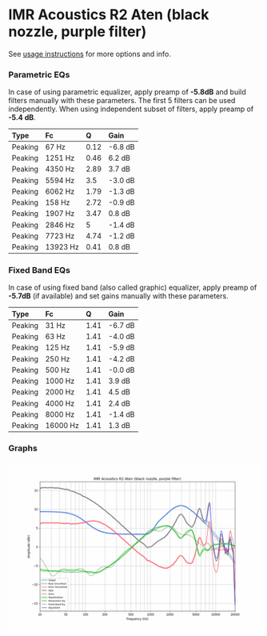 # IMR Acoustics R2 Aten (black nozzle, purple filter)
See [usage instructions](https://github.com/jaakkopasanen/AutoEq#usage) for more options and info.

### Parametric EQs
In case of using parametric equalizer, apply preamp of **-5.8dB** and build filters manually
with these parameters. The first 5 filters can be used independently.
When using independent subset of filters, apply preamp of **-5.4 dB**.

| Type    | Fc       |    Q | Gain    |
|:--------|:---------|:-----|:--------|
| Peaking | 67 Hz    | 0.12 | -6.8 dB |
| Peaking | 1251 Hz  | 0.46 | 6.2 dB  |
| Peaking | 4350 Hz  | 2.89 | 3.7 dB  |
| Peaking | 5594 Hz  | 3.5  | -3.0 dB |
| Peaking | 6062 Hz  | 1.79 | -1.3 dB |
| Peaking | 158 Hz   | 2.72 | -0.9 dB |
| Peaking | 1907 Hz  | 3.47 | 0.8 dB  |
| Peaking | 2846 Hz  | 5    | -1.4 dB |
| Peaking | 7723 Hz  | 4.74 | -1.2 dB |
| Peaking | 13923 Hz | 0.41 | 0.8 dB  |

### Fixed Band EQs
In case of using fixed band (also called graphic) equalizer, apply preamp of **-5.7dB**
(if available) and set gains manually with these parameters.

| Type    | Fc       |    Q | Gain    |
|:--------|:---------|:-----|:--------|
| Peaking | 31 Hz    | 1.41 | -6.7 dB |
| Peaking | 63 Hz    | 1.41 | -4.0 dB |
| Peaking | 125 Hz   | 1.41 | -5.9 dB |
| Peaking | 250 Hz   | 1.41 | -4.2 dB |
| Peaking | 500 Hz   | 1.41 | -0.0 dB |
| Peaking | 1000 Hz  | 1.41 | 3.9 dB  |
| Peaking | 2000 Hz  | 1.41 | 4.5 dB  |
| Peaking | 4000 Hz  | 1.41 | 2.4 dB  |
| Peaking | 8000 Hz  | 1.41 | -1.4 dB |
| Peaking | 16000 Hz | 1.41 | 1.3 dB  |

### Graphs
![](./IMR%20Acoustics%20R2%20Aten%20(black%20nozzle,%20purple%20filter).png)
